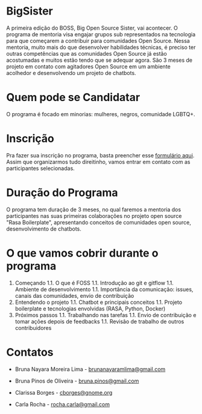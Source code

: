 # BigSister

A primeira edição do BOSS, Big Open Source Sister, vai acontecer. O programa de mentoria visa engajar grupos sub representados na tecnologia para que começarem a contribuir para comunidades Open Source. Nessa mentoria, muito mais do que desenvolver habilidades técnicas, é preciso ter outras competências que as comunidades Open Source já estão acostumadas e muitos estão tendo que se adequar agora. São 3 meses de projeto em contato com agitadores Open Source em um ambiente acolhedor e desenvolvendo um projeto de chatbots.  


# Quem pode se Candidatar

O programa é focado em minorias: mulheres, negros, comunidade LGBTQ+.


# Inscrição

Pra fazer sua inscrição no programa, basta preencher esse [formulário aqui](https://bit.ly/3guR6pS).
Assim que organizarmos tudo direitinho, vamos entrar em contato com as participantes selecionadas.


# Duração do Programa

O programa tem duração de 3 meses, no qual faremos a mentoria dos participantes nas suas primeiras colaborações no projeto open source "Rasa Boilerplate", apresentando conceitos de comunidades open source, desenvolvimento de chatbots.

# O que vamos cobrir durante o programa

1. Começando
1.1. O que é FOSS
1.1. Introdução ao git e gitflow
1.1. Ambiente de desenvolvimento
1.1. Importância da comunicação: issues, canais das comunidades, envio de contribuição
1. Entendendo o projeto
1.1. Chatbot e principais conceitos
1.1. Projeto boilerplate e tecnologias envolvidas (RASA, Python, Docker)
1. Próximos passos
1.1. Trabalhando nas tarefas
1.1. Envio de contribuição e tomar ações depois de feedbacks
1.1. Revisão de trabalho de outros contribuidores



# Contatos

- Bruna Nayara Moreira Lima - brunanayaramlima@gmail.com

- Bruna Pinos de Oliveira - bruna.pinos@gmail.com

- Clarissa Borges - cborges@gnome.org

- Carla Rocha - rocha.carla@gmail.com



